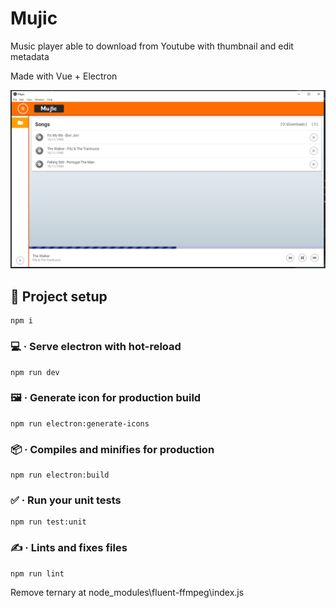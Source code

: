 # Mujic

Music player able to download from Youtube with thumbnail and edit metadata

Made with Vue + Electron

![Preview](https://github.com/brdebr/Mujic/blob/master/docs/imgs/layout-002.PNG?raw=true)

## 🔨 Project setup
```
npm i
```

### 💻 · Serve electron with hot-reload
```
npm run dev
```

### 🖼 · Generate icon for production build
```
npm run electron:generate-icons
```

### 📦 · Compiles and minifies for production
```
npm run electron:build
```

### ✅ · Run your unit tests
```
npm run test:unit
```

### ✍ · Lints and fixes files
```
npm run lint
```

Remove ternary at 
node_modules\fluent-ffmpeg\index.js
